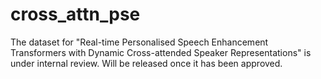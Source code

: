 # cross_attn_pse
The dataset for "Real-time Personalised Speech Enhancement Transformers with Dynamic Cross-attended Speaker Representations" is under internal review. Will be released once it has been approved. 
